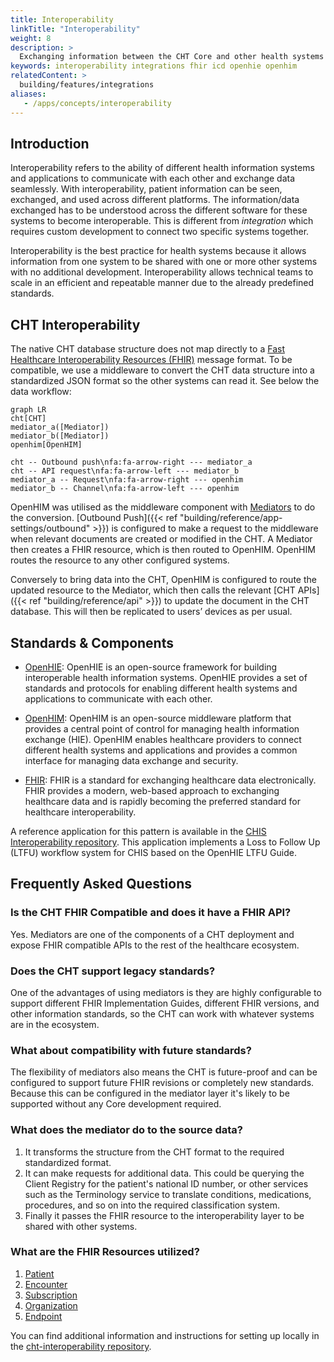 ```yaml
---
title: Interoperability
linkTitle: "Interoperability"
weight: 8
description: >
  Exchanging information between the CHT Core and other health systems 
keywords: interoperability integrations fhir icd openhie openhim
relatedContent: >
  building/features/integrations
aliases:
   - /apps/concepts/interoperability
---
```


## Introduction 

Interoperability refers to the ability of different health information systems and applications to communicate with each other and exchange data seamlessly. With interoperability, patient information can be seen, exchanged, and used across different platforms. The information/data exchanged has to be understood across the different software for these systems to become interoperable. This is different from _integration_ which requires custom development to connect two specific systems together.

Interoperability is the best practice for health systems because it allows information from one system to be shared with one or more other systems with no additional development. Interoperability allows technical teams to scale in an efficient and repeatable manner due to the already predefined standards. 

## CHT Interoperability

The native CHT database structure does not map directly to a [Fast Healthcare Interoperability Resources (FHIR)](http://www.hl7.org/fhir/) message format. To be compatible, we use a middleware to convert the CHT data structure into a standardized JSON format so the other systems can read it. See below the data workflow:

```mermaid
graph LR
cht[CHT]
mediator_a([Mediator])
mediator_b([Mediator])
openhim[OpenHIM]

cht -- Outbound push\nfa:fa-arrow-right --- mediator_a
cht -- API request\nfa:fa-arrow-left --- mediator_b
mediator_a -- Request\nfa:fa-arrow-right --- openhim
mediator_b -- Channel\nfa:fa-arrow-left --- openhim
```
OpenHIM was utilised as the middleware component with [Mediators](http://openhim.org/docs/configuration/mediators/) to do the conversion. [Outbound Push]({{< ref "building/reference/app-settings/outbound" >}}) is configured to make a request to the middleware when relevant documents are created or modified in the CHT. A Mediator then creates a FHIR resource, which is then routed to OpenHIM. OpenHIM routes the resource to any other configured systems.

Conversely to bring data into the CHT, OpenHIM is configured to route the updated resource to the Mediator, which then calls the relevant [CHT APIs]({{< ref "building/reference/api" >}}) to update the document in the CHT database. This will then be replicated to users’ devices as per usual.

## Standards & Components

- [OpenHIE](https://ohie.org/): OpenHIE is an open-source framework for building interoperable health information systems. OpenHIE provides a set of standards and protocols for enabling different health systems and applications to communicate with each other.

- [OpenHIM](http://openhim.org/): OpenHIM is an open-source middleware platform that provides a central point of control for managing health information exchange (HIE). OpenHIM enables healthcare providers to connect different health systems and applications and provides a common interface for managing data exchange and security.

- [FHIR](http://www.hl7.org/fhir): FHIR is a standard for exchanging healthcare data electronically. FHIR provides a modern, web-based approach to exchanging healthcare data and is rapidly becoming the preferred standard for healthcare interoperability.

A reference application for this pattern is available in the [CHIS Interoperability repository](https://github.com/medic/cht-interoperability). 
This application implements a Loss to Follow Up (LTFU) workflow system for CHIS based on the OpenHIE LTFU Guide. 

## Frequently Asked Questions

### Is the CHT FHIR Compatible and does it have a FHIR API?

Yes. Mediators are one of the components of a CHT deployment and expose FHIR compatible APIs to the rest of the healthcare ecosystem.

### Does the CHT support legacy standards?

One of the advantages of using mediators is they are highly configurable to support different FHIR Implementation Guides, different FHIR versions, and other information standards, so the CHT can work with whatever systems are in the ecosystem.

### What about compatibility with future standards?

The flexibility of mediators also means the CHT is future-proof and can be configured to support future FHIR revisions or completely new standards. Because this can be configured in the mediator layer it's likely to be supported without any Core development required.

### What does the mediator do to the source data?

1. It transforms the structure from the CHT format to the required standardized format.
2. It can make requests for additional data. This could be querying the Client Registry for the patient's national ID number, or other services such as the Terminology service to translate conditions, medications, procedures, and so on into the required classification system.
3. Finally it passes the FHIR resource to the interoperability layer to be shared with other systems.

### What are the FHIR Resources utilized?

1. [Patient](https://www.hl7.org/fhir/patient.html)
2. [Encounter](https://build.fhir.org/encounter.html)
3. [Subscription](https://build.fhir.org/subscription.html)
4. [Organization](https://build.fhir.org/organization.html)
5. [Endpoint](https://build.fhir.org/endpoint.html)

You can find additional information and instructions for setting up locally in the [cht-interoperability repository](https://github.com/medic/cht-interoperability).

